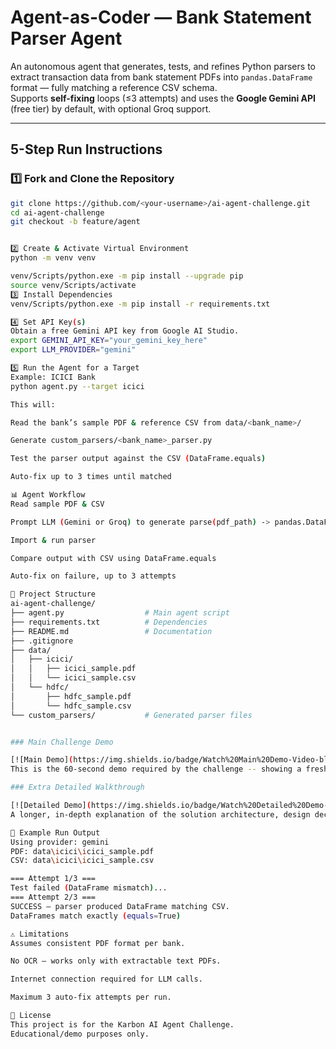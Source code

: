 # Agent-as-Coder — Bank Statement Parser Agent

An autonomous agent that generates, tests, and refines Python parsers to extract transaction data from bank statement PDFs into `pandas.DataFrame` format — fully matching a reference CSV schema.  
Supports **self-fixing** loops (≤3 attempts) and uses the **Google Gemini API** (free tier) by default, with optional Groq support.

---

## 5-Step Run Instructions

### **1️⃣ Fork and Clone the Repository**
```bash
git clone https://github.com/<your-username>/ai-agent-challenge.git
cd ai-agent-challenge
git checkout -b feature/agent


2️⃣ Create & Activate Virtual Environment
python -m venv venv

venv/Scripts/python.exe -m pip install --upgrade pip
source venv/Scripts/activate
3️⃣ Install Dependencies
venv/Scripts/python.exe -m pip install -r requirements.txt

4️⃣ Set API Key(s)
Obtain a free Gemini API key from Google AI Studio.
export GEMINI_API_KEY="your_gemini_key_here"
export LLM_PROVIDER="gemini"

5️⃣ Run the Agent for a Target
Example: ICICI Bank
python agent.py --target icici

This will:

Read the bank’s sample PDF & reference CSV from data/<bank_name>/

Generate custom_parsers/<bank_name>_parser.py

Test the parser output against the CSV (DataFrame.equals)

Auto-fix up to 3 times until matched

📊 Agent Workflow
Read sample PDF & CSV

Prompt LLM (Gemini or Groq) to generate parse(pdf_path) -> pandas.DataFrame

Import & run parser

Compare output with CSV using DataFrame.equals

Auto-fix on failure, up to 3 attempts

📂 Project Structure
ai-agent-challenge/
├── agent.py                  # Main agent script
├── requirements.txt          # Dependencies
├── README.md                 # Documentation
├── .gitignore
├── data/
│   ├── icici/
│   │   ├── icici_sample.pdf
│   │   └── icici_sample.csv
│   └── hdfc/
│       ├── hdfc_sample.pdf
│       └── hdfc_sample.csv
└── custom_parsers/           # Generated parser files


### Main Challenge Demo

[![Main Demo](https://img.shields.io/badge/Watch%20Main%20Demo-Video-blue)](https://drive.google.com/file/d/1bEs-nQp-7sCbjiVstI2XSweljP4LHKP3/view?usp=sharing)
This is the 60-second demo required by the challenge -- showing a fresh clone -> `agent.py` -> `pytest` passing.

### Extra Detailed Walkthrough

[![Detailed Demo](https://img.shields.io/badge/Watch%20Detailed%20Demo-Video-orange)](https://drive.google.com/file/d/1ThRVSnksAl_gYuoovikHi1lu2hx4oMKW/view?usp=sharing)
A longer, in-depth explanation of the solution architecture, design decisions, and debugging steps.

🧪 Example Run Output
Using provider: gemini
PDF: data\icici\icici_sample.pdf
CSV: data\icici\icici_sample.csv

=== Attempt 1/3 ===
Test failed (DataFrame mismatch)...
=== Attempt 2/3 ===
SUCCESS — parser produced DataFrame matching CSV.
DataFrames match exactly (equals=True)

⚠️ Limitations
Assumes consistent PDF format per bank.

No OCR — works only with extractable text PDFs.

Internet connection required for LLM calls.

Maximum 3 auto-fix attempts per run.

📜 License
This project is for the Karbon AI Agent Challenge.
Educational/demo purposes only.
